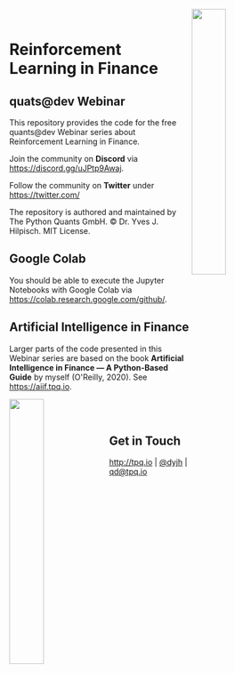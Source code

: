 
<img src="https://certificate.tpq.io/quantsdev_logo.png" width=35% align=right><br>

# Reinforcement Learning in Finance

## quats@dev Webinar

This repository provides the code for the free quants@dev Webinar series about Reinforcement Learning in Finance.

Join the community on **Discord** via https://discord.gg/uJPtp9Awaj.

Follow the community on **Twitter** under https://twitter.com/

The repository is authored and maintained by The Python Quants GmbH. &copy; Dr. Yves J. Hilpisch. MIT License.

## Google Colab

You should be able to execute the Jupyter Notebooks with Google Colab via https://colab.research.google.com/github/.

## Artificial Intelligence in Finance

Larger parts of the code presented in this Webinar series are based on the book **Artificial Intelligence in Finance &mdash; A Python-Based Guide** by myself (O'Reilly, 2020). See https://aiif.tpq.io.

<img src="https://hilpisch.com/aiif_cover_color.png" width=35% align=left><br><br>


## Get in Touch

<a href="http://tpq.io" target="_blank">http://tpq.io</a> | <a href="http://twitter.com/dyjh" target="_blank">@dyjh</a> | <a href="mailto:training@tpq.io">qd@tpq.io</a>
